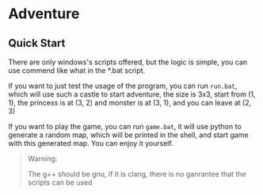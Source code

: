 # Adventure

## Quick Start

There are only windows's scripts offered, but the logic is simple, you can use commend like what in the *.bat script.

If you want to just test the usage of the program, you can run `run.bat`, which will use such a castle to start adventure, the size is 3x3, start from (1, 1), the princess is at (3, 2) and monster is at (3, 1), and you can leave at (2, 3)

If you want to play the game, you can run `game.bat`, it will use python to generate a random map, which will be printed in the shell, and start game with this generated map. You can enjoy it yourself.

> Warning:
>
> The g++ should be gnu, if it is clang, there is no ganrantee that the scripts can be used
